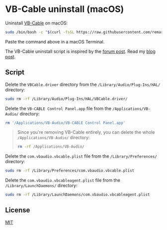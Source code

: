 # VB-Cable uninstall (macOS)

Uninstall [VB-Cable](https://vb-audio.com/Cable/) on macOS:

```sh
sudo /bin/bash -c "$(curl -fsSL https://raw.githubusercontent.com/remarkablemark/vb-cable-uninstall-macos/master/uninstall.sh)"
```

Paste the command above in a macOS Terminal.

The VB-Cable uninstall script is inspired by the [forum post](https://forum.vb-audio.com/viewtopic.php?p=3683&sid=f6e0e6f6eec13915a75a230bf92bd451#p3683). Read my [blog post](https://remarkablemark.org/blog/2020/12/31/uninstall-vb-cable-mac/).

## Script

Delete the `VBCable.driver` directory from the `/Library/Audio/Plug-Ins/HAL/` directory:

```sh
sudo rm -rf /Library/Audio/Plug-Ins/HAL/VBCable.driver/
```

Delete the `VB-CABLE Control Panel.app` file from the `/Applications/VB-Audio/` directory:

```sh
rm '/Applications/VB-Audio/VB-CABLE Control Panel.app'
```

> Since you're removing VB-Cable entirely, you can delete the whole `/Applications/VB-Audio/` directory:
>
> ```sh
> rm -rf /Applications/VB-Audio/
> ```

Delete the `com.vbaudio.vbcable.plist` file from the `/Library/Preferences/` directory:

```sh
sudo rm -rf /Library/Preferences/com.vbaudio.vbcable.plist
```

Delete the `com.vbaudio.vbcableagent.plist` file from the `/Library/LaunchDaemons/` directory:

```sh
sudo rm -rf /Library/LaunchDaemons/com.vbaudio.vbcableagent.plist
```

## License

[MIT](LICENSE)

